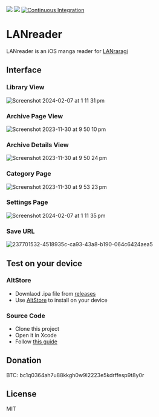 [<img src="https://img.shields.io/github/downloads/doraemoe/dureader/total.svg">](https://github.com/Doraemoe/DuReader/releases)
[<img src="https://img.shields.io/github/release/doraemoe/dureader.svg?display_name=tag">](https://github.com/Doraemoe/DuReader/releases/latest)
[![Continuous Integration](https://github.com/Doraemoe/DuReader/actions/workflows/ci.yml/badge.svg)](https://github.com/Doraemoe/DuReader/actions/workflows/ci.yml)

# LANreader

LANreader is an iOS manga reader for [LANraragi](https://github.com/Difegue/LANraragi)

## Interface

### Library View

![Screenshot 2024-02-07 at 1 11 31 pm](https://github.com/Doraemoe/LANreader/assets/1129569/3b5f7e23-d9c9-42bd-9a21-c88bb3e0174f)


### Archive Page View

![Screenshot 2023-11-30 at 9 50 10 pm](https://github.com/Doraemoe/DuReader/assets/1129569/28157674-21d4-4bc2-a7fd-2f03d4866975)


### Archive Details View

![Screenshot 2023-11-30 at 9 50 24 pm](https://github.com/Doraemoe/DuReader/assets/1129569/fef75731-b144-41e4-8ba8-736026c2e814)

### Category Page

![Screenshot 2023-11-30 at 9 53 23 pm](https://github.com/Doraemoe/DuReader/assets/1129569/014ecbc2-100a-4bd1-8e52-89fed05bc289)

### Settings Page

![Screenshot 2024-02-07 at 1 11 35 pm](https://github.com/Doraemoe/LANreader/assets/1129569/58ee26d2-5d2a-488a-a2f8-f105379e5139)

### Save URL

![237701532-4518935c-ca93-43a8-b190-064c6424aea5](https://github.com/Doraemoe/DuReader/assets/1129569/e8dab3ba-8eb0-49e6-930e-2c8b2fbd5cad)

## Test on your device

### AltStore

- Downlaod .ipa file from [releases](https://github.com/Doraemoe/DuReader/releases)
- Use [AltStore](https://altstore.io/) to install on your device

### Source Code

- Clone this project
- Open it in Xcode
- Follow [this guide](https://developer.apple.com/documentation/xcode/running-your-app-in-simulator-or-on-a-device)

## Donation

BTC: bc1q0364ah7u88kkgh0w9l2223e5kdrffesp9t8y0r

## License

MIT
